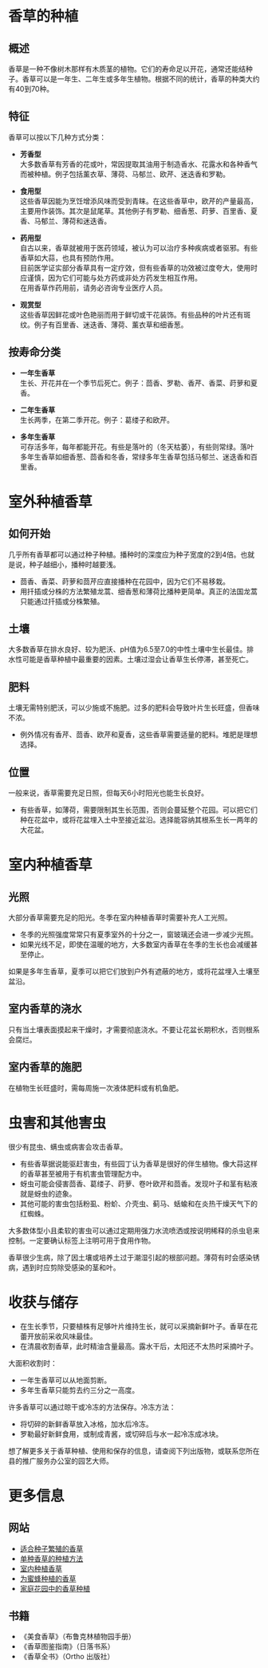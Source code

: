 # 香草的种植

## 概述

香草是一种不像树木那样有木质茎的植物。它们的寿命足以开花，通常还能结种子。香草可以是一年生、二年生或多年生植物。根据不同的统计，香草的种类大约有40到70种。

## 特征

香草可以按以下几种方式分类：

- **芳香型**  
  大多数香草有芳香的花或叶，常因提取其油用于制造香水、花露水和各种香气而被种植。例子包括薰衣草、薄荷、马郁兰、欧芹、迷迭香和罗勒。

- **食用型**  
  这些香草因能为烹饪增添风味而受到青睐。在这些香草中，欧芹的产量最高，主要用作装饰。其次是鼠尾草。其他例子有罗勒、细香葱、莳萝、百里香、夏香、马郁兰、薄荷和迷迭香。

- **药用型**  
  自古以来，香草就被用于医药领域，被认为可以治疗多种疾病或者驱邪。有些香草如大蒜，也具有预防作用。  
  目前医学证实部分香草具有一定疗效，但有些香草的功效被过度夸大，使用时应谨慎，因为它们可能与处方药或非处方药发生相互作用。  
  在用香草作药用前，请务必咨询专业医疗人员。

- **观赏型**  
  这些香草因鲜花或叶色艳丽而用于鲜切或干花装饰。有些品种的叶片还有斑纹。例子有百里香、迷迭香、薄荷、薰衣草和细香葱。

## 按寿命分类

- **一年生香草**  
  生长、开花并在一个季节后死亡。例子：茴香、罗勒、香芹、香菜、莳萝和夏香。

- **二年生香草**  
  生长两季，在第二季开花。例子：葛缕子和欧芹。

- **多年生香草**  
  可存活多年，每年都能开花。有些是落叶的（冬天枯萎），有些则常绿。落叶多年生香草如细香葱、茴香和冬香，常绿多年生香草包括马郁兰、迷迭香和百里香。

# 室外种植香草

## 如何开始

几乎所有香草都可以通过种子种植。播种时的深度应为种子宽度的2到4倍。也就是说，种子越细小，播种时越要浅。

- 茴香、香菜、莳萝和茴芹应直接播种在花园中，因为它们不易移栽。
- 用扦插或分株的方法繁殖龙蒿、细香葱和薄荷比播种更简单。真正的法国龙蒿只能通过扦插或分株繁殖。

## 土壤

大多数香草在排水良好、较为肥沃、pH值为6.5至7.0的中性土壤中生长最佳。排水性可能是香草种植中最重要的因素。土壤过湿会让香草生长停滞，甚至死亡。

## 肥料

土壤无需特别肥沃，可以少施或不施肥。过多的肥料会导致叶片生长旺盛，但香味不浓。

- 例外情况有香芹、茴香、欧芹和夏香，这些香草需要适量的肥料。堆肥是理想选择。

## 位置

一般来说，香草需要充足日照，但每天6小时阳光也能生长良好。

- 有些香草，如薄荷，需要限制其生长范围，否则会蔓延整个花园。可以把它们种在花盆中，或将花盆埋入土中至接近盆沿。选择能容纳其根系生长一两年的大花盆。

# 室内种植香草

## 光照

大部分香草需要充足的阳光。冬季在室内种植香草时需要补充人工光照。

- 冬季的光照强度常常只有夏季室外的十分之一，窗玻璃还会进一步减少光照。
- 如果光线不足，即使在温暖的地方，大多数室内香草在冬季的生长也会减缓甚至停止。

如果是多年生香草，夏季可以把它们放到户外有遮蔽的地方，或将花盆埋入土壤至盆沿。

## 室内香草的浇水

只有当土壤表面摸起来干燥时，才需要彻底浇水。不要让花盆长期积水，否则根系会腐烂。

## 室内香草的施肥

在植物生长旺盛时，需每周施一次液体肥料或有机鱼肥。

# 虫害和其他害虫

很少有昆虫、螨虫或病害会攻击香草。

- 有些香草据说能驱赶害虫，有些园丁认为香草是很好的伴生植物。像大蒜这样的香草甚至被用于有机害虫管理配方中。
- 蚜虫可能会侵害茴香、葛缕子、莳萝、卷叶欧芹和茴香。发现叶子和茎有粘液就是蚜虫的迹象。
- 其他可能的害虫包括粉虱、粉蚧、介壳虫、蓟马、蛞蝓和在炎热干燥天气下的红蜘蛛。

大多数体型小且柔软的害虫可以通过定期用强力水流喷洒或按说明稀释的杀虫皂来控制。一定要确认标签上注明可用于食用作物。

香草很少生病，除了因土壤或培养土过于潮湿引起的根部问题。薄荷有时会感染锈病，遇到时应剪除受感染的茎和叶。

# 收获与储存

- 在生长季节，只要植株有足够叶片维持生长，就可以采摘新鲜叶子。香草在花蕾开放前采收风味最佳。
- 在清晨收割香草，此时精油含量最高。露水干后，太阳还不太热时采摘叶子。

大面积收割时：

- 一年生香草可以从地面剪断。
- 多年生香草只能剪去约三分之一高度。

许多香草可以通过晾干或冷冻的方法保存。冷冻方法：

- 将切碎的新鲜香草放入冰格，加水后冷冻。
- 罗勒最好新鲜食用，或制成青酱，或切碎后与水一起冷冻成冰块。

想了解更多关于香草种植、使用和保存的信息，请查阅下列出版物，或联系您所在县的推广服务办公室的园艺大师。

# 更多信息

## 网站

- [适合种子繁殖的香草](http://www.backyardgardener.com/herb/)
- [单种香草的种植方法](http://www.pioneerthinking.com/growingherbs.html)
- [室内种植香草](http://www.doityourself.com/vegetables/growingherbsindoors.html)
- [为蜜蜂种植的香草](http://altnature.com/library/herb.htm)
- [家庭花园中的香草种植](http://www.wvu.edu/~agexten/hortcult/herbs/ne208hrb.htm)

## 书籍

- 《美食香草》（布鲁克林植物园手册）
- 《香草图鉴指南》（日落书系）
- 《香草全书》（Ortho 出版社）
